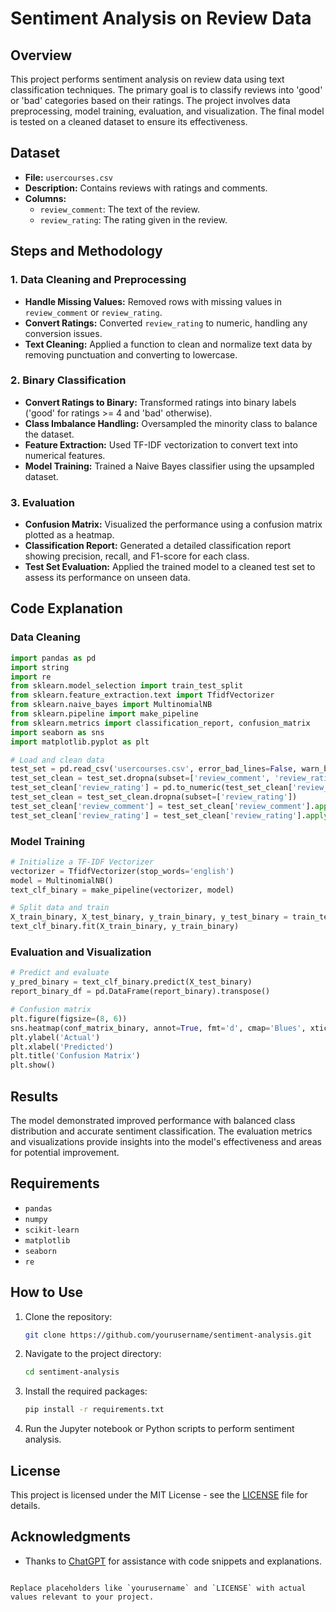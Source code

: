 # Sentiment Analysis on Review Data

## Overview

This project performs sentiment analysis on review data using text classification techniques. The primary goal is to classify reviews into 'good' or 'bad' categories based on their ratings. The project involves data preprocessing, model training, evaluation, and visualization. The final model is tested on a cleaned dataset to ensure its effectiveness.

## Dataset

- **File:** `usercourses.csv`
- **Description:** Contains reviews with ratings and comments.
- **Columns:**
  - `review_comment`: The text of the review.
  - `review_rating`: The rating given in the review.

## Steps and Methodology

### 1. Data Cleaning and Preprocessing

- **Handle Missing Values:** Removed rows with missing values in `review_comment` or `review_rating`.
- **Convert Ratings:** Converted `review_rating` to numeric, handling any conversion issues.
- **Text Cleaning:** Applied a function to clean and normalize text data by removing punctuation and converting to lowercase.

### 2. Binary Classification

- **Convert Ratings to Binary:** Transformed ratings into binary labels ('good' for ratings >= 4 and 'bad' otherwise).
- **Class Imbalance Handling:** Oversampled the minority class to balance the dataset.
- **Feature Extraction:** Used TF-IDF vectorization to convert text into numerical features.
- **Model Training:** Trained a Naive Bayes classifier using the upsampled dataset.

### 3. Evaluation

- **Confusion Matrix:** Visualized the performance using a confusion matrix plotted as a heatmap.
- **Classification Report:** Generated a detailed classification report showing precision, recall, and F1-score for each class.
- **Test Set Evaluation:** Applied the trained model to a cleaned test set to assess its performance on unseen data.

## Code Explanation

### Data Cleaning

```python
import pandas as pd
import string
import re
from sklearn.model_selection import train_test_split
from sklearn.feature_extraction.text import TfidfVectorizer
from sklearn.naive_bayes import MultinomialNB
from sklearn.pipeline import make_pipeline
from sklearn.metrics import classification_report, confusion_matrix
import seaborn as sns
import matplotlib.pyplot as plt

# Load and clean data
test_set = pd.read_csv('usercourses.csv', error_bad_lines=False, warn_bad_lines=True)
test_set_clean = test_set.dropna(subset=['review_comment', 'review_rating'])
test_set_clean['review_rating'] = pd.to_numeric(test_set_clean['review_rating'], errors='coerce')
test_set_clean = test_set_clean.dropna(subset=['review_rating'])
test_set_clean['review_comment'] = test_set_clean['review_comment'].apply(clean_text)
test_set_clean['review_rating'] = test_set_clean['review_rating'].apply(binary_rating)
```

### Model Training

```python
# Initialize a TF-IDF Vectorizer
vectorizer = TfidfVectorizer(stop_words='english')
model = MultinomialNB()
text_clf_binary = make_pipeline(vectorizer, model)

# Split data and train
X_train_binary, X_test_binary, y_train_binary, y_test_binary = train_test_split(X_binary, y_binary, test_size=0.2, random_state=42)
text_clf_binary.fit(X_train_binary, y_train_binary)
```

### Evaluation and Visualization

```python
# Predict and evaluate
y_pred_binary = text_clf_binary.predict(X_test_binary)
report_binary_df = pd.DataFrame(report_binary).transpose()

# Confusion matrix
plt.figure(figsize=(8, 6))
sns.heatmap(conf_matrix_binary, annot=True, fmt='d', cmap='Blues', xticklabels=['bad', 'good'], yticklabels=['bad', 'good'])
plt.ylabel('Actual')
plt.xlabel('Predicted')
plt.title('Confusion Matrix')
plt.show()
```

## Results

The model demonstrated improved performance with balanced class distribution and accurate sentiment classification. The evaluation metrics and visualizations provide insights into the model's effectiveness and areas for potential improvement.

## Requirements

- `pandas`
- `numpy`
- `scikit-learn`
- `matplotlib`
- `seaborn`
- `re`

## How to Use

1. Clone the repository:
   ```bash
   git clone https://github.com/yourusername/sentiment-analysis.git
   ```
2. Navigate to the project directory:
   ```bash
   cd sentiment-analysis
   ```
3. Install the required packages:
   ```bash
   pip install -r requirements.txt
   ```
4. Run the Jupyter notebook or Python scripts to perform sentiment analysis.

## License

This project is licensed under the MIT License - see the [LICENSE](LICENSE) file for details.

## Acknowledgments

- Thanks to [ChatGPT](https://openai.com) for assistance with code snippets and explanations.
```

Replace placeholders like `yourusername` and `LICENSE` with actual values relevant to your project.
